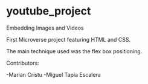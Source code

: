 # youtube_project

Embedding Images and Videos

First Microverse project featuring HTML and CSS.

The main technique used was the flex box positioning.

Contributors:

-Marian Cristu
-Miguel Tapia Escalera
